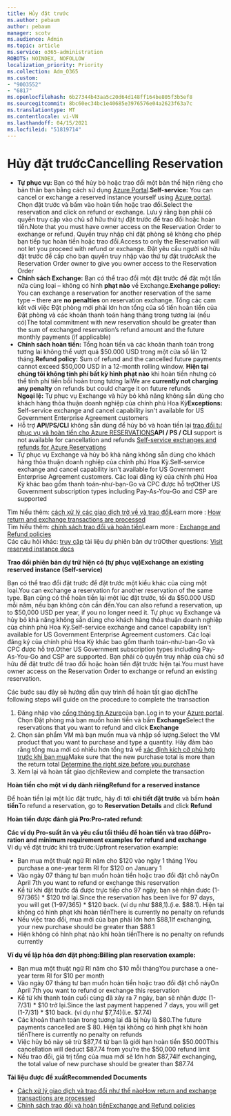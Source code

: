 ```yaml
---
title: Hủy đặt trước
ms.author: pebaum
author: pebaum
manager: scotv
ms.audience: Admin
ms.topic: article
ms.service: o365-administration
ROBOTS: NOINDEX, NOFOLLOW
localization_priority: Priority
ms.collection: Adm_O365
ms.custom:
- "9003552"
- "6817"
ms.openlocfilehash: 6b27344b43aa5c20d64d148ff164be805f3b5ef8
ms.sourcegitcommit: 8bc60ec34bc1e40685e3976576e04a2623f63a7c
ms.translationtype: MT
ms.contentlocale: vi-VN
ms.lasthandoff: 04/15/2021
ms.locfileid: "51819714"
---
```

# <a name="cancelling-reservation"></a><span data-ttu-id="62a6c-102">Hủy đặt trước</span><span class="sxs-lookup"><span data-stu-id="62a6c-102">Cancelling Reservation</span></span>

- <span data-ttu-id="62a6c-103">**Tự phục vụ:** Bạn có thể hủy bỏ hoặc trao đổi một bản thể hiện riêng cho bản thân bạn bằng cách sử dụng [Azure Portal](https://portal.azure.com/#blade/Microsoft_Azure_Reservations/ReservationsBrowseBlade).</span><span class="sxs-lookup"><span data-stu-id="62a6c-103">**Self-service:** You can cancel or exchange a reserved instance yourself using [Azure portal](https://portal.azure.com/#blade/Microsoft_Azure_Reservations/ReservationsBrowseBlade).</span></span> <span data-ttu-id="62a6c-104">Chọn đặt trước và bấm vào hoàn tiền hoặc trao đổi.</span><span class="sxs-lookup"><span data-stu-id="62a6c-104">Select the reservation and click on refund or exchange.</span></span> <span data-ttu-id="62a6c-105">Lưu ý rằng bạn phải có quyền truy cập vào chủ sở hữu thứ tự đặt trước để trao đổi hoặc hoàn tiền.</span><span class="sxs-lookup"><span data-stu-id="62a6c-105">Note that you must have owner access on the Reservation Order to exchange or refund.</span></span> <span data-ttu-id="62a6c-106">Quyền truy nhập chỉ đặt phòng sẽ không cho phép bạn tiếp tục hoàn tiền hoặc trao đổi.</span><span class="sxs-lookup"><span data-stu-id="62a6c-106">Access to only the Reservation will not let you proceed with refund or exchange.</span></span> <span data-ttu-id="62a6c-107">Đặt yêu cầu người sở hữu đặt trước để cấp cho bạn quyền truy nhập vào thứ tự đặt trước</span><span class="sxs-lookup"><span data-stu-id="62a6c-107">Ask the Reservation Order owner to give you owner access to the Reservation Order</span></span>
- <span data-ttu-id="62a6c-108">**Chính sách Exchange:** Bạn có thể trao đổi một đặt trước để đặt một lần nữa cùng loại – không có hình **phạt nào** về Exchange.</span><span class="sxs-lookup"><span data-stu-id="62a6c-108">**Exchange policy:** You can exchange a reservation for another reservation of the same type – there are **no penalties** on reservation exchange.</span></span> <span data-ttu-id="62a6c-109">Tổng các cam kết với việc Đặt phòng mới phải lớn hơn tổng của số tiền hoàn tiền của Đặt phòng và các khoản thanh toán hàng tháng trong tương lai (nếu có)</span><span class="sxs-lookup"><span data-stu-id="62a6c-109">The total commitment with new reservation should be greater than the sum of exchanged reservation’s refund amount and the future monthly payments (if applicable)</span></span>
- <span data-ttu-id="62a6c-110">**Chính sách hoàn tiền:** Tổng hoàn tiền và các khoản thanh toán trong tương lai không thể vượt quá $50.000 USD trong một cửa sổ lăn 12 tháng.</span><span class="sxs-lookup"><span data-stu-id="62a6c-110">**Refund policy:** Sum of refund and the cancelled future payments cannot exceed $50,000 USD in a 12-month rolling window.</span></span> <span data-ttu-id="62a6c-111">**Hiện tại chúng tôi không tính phí bất kỳ hình phạt nào** khi hoàn tiền nhưng có thể tính phí tiền bồi hoàn trong tương lai</span><span class="sxs-lookup"><span data-stu-id="62a6c-111">We are **currently not charging any penalty** on refunds but could charge it on future refunds</span></span>  
    <span data-ttu-id="62a6c-112">**Ngoại lệ:** Tự phục vụ Exchange và hủy bỏ khả năng không sẵn dùng cho khách hàng thỏa thuận doanh nghiệp của chính phủ Hoa Kỳ</span><span class="sxs-lookup"><span data-stu-id="62a6c-112">**Exceptions:** Self-service exchange and cancel capability isn't available for US Government Enterprise Agreement customers</span></span>
- <span data-ttu-id="62a6c-113">Hỗ trợ **API/PS/CLI** không sẵn dùng để hủy bỏ và hoàn tiền lại [trao đổi tự phục vụ và hoàn tiền cho Azure RESERVATIONS](https://docs.microsoft.com/azure/cost-management-billing/reservations/exchange-and-refund-azure-reservations?WT.mc_id=Portal-Microsoft_Azure_Support)</span><span class="sxs-lookup"><span data-stu-id="62a6c-113">**API / PS / CLI** support is not available for cancellation and refunds [Self-service exchanges and refunds for Azure Reservations](https://docs.microsoft.com/azure/cost-management-billing/reservations/exchange-and-refund-azure-reservations?WT.mc_id=Portal-Microsoft_Azure_Support)</span></span>
- <span data-ttu-id="62a6c-114">Tự phục vụ Exchange và hủy bỏ khả năng không sẵn dùng cho khách hàng thỏa thuận doanh nghiệp của chính phủ Hoa Kỳ.</span><span class="sxs-lookup"><span data-stu-id="62a6c-114">Self-service exchange and cancel capability isn't available for US Government Enterprise Agreement customers.</span></span> <span data-ttu-id="62a6c-115">Các loại đăng ký của chính phủ Hoa Kỳ khác bao gồm thanh toán-như-bạn-Go và CPC được hỗ trợ</span><span class="sxs-lookup"><span data-stu-id="62a6c-115">Other US Government subscription types including Pay-As-You-Go and CSP are supported</span></span>

<span data-ttu-id="62a6c-116">Tìm hiểu thêm: [cách xử lý các giao dịch trở về và trao đổi](https://docs.microsoft.com/azure/billing/billing-azure-reservations-self-service-exchange-and-refund?WT.mc_id=Portal-Microsoft_Azure_Support#how-return-and-exchange-transactions-are-processed)</span><span class="sxs-lookup"><span data-stu-id="62a6c-116">Learn more : [How return and exchange transactions are processed](https://docs.microsoft.com/azure/billing/billing-azure-reservations-self-service-exchange-and-refund?WT.mc_id=Portal-Microsoft_Azure_Support#how-return-and-exchange-transactions-are-processed)</span></span>  
<span data-ttu-id="62a6c-117">Tìm hiểu thêm: [chính sách trao đổi và hoàn tiền](https://docs.microsoft.com/azure/billing/billing-azure-reservations-self-service-exchange-and-refund?WT.mc_id=Portal-Microsoft_Azure_Support#exchange-policies)</span><span class="sxs-lookup"><span data-stu-id="62a6c-117">Learn more : [Exchange and Refund policies](https://docs.microsoft.com/azure/billing/billing-azure-reservations-self-service-exchange-and-refund?WT.mc_id=Portal-Microsoft_Azure_Support#exchange-policies)</span></span>  
<span data-ttu-id="62a6c-118">Các câu hỏi khác: [truy cập](https://docs.microsoft.com/azure/billing/billing-save-compute-costs-reservations?WT.mc_id=Portal-Microsoft_Azure_Support) tài liệu dự phiên bản dự trữ</span><span class="sxs-lookup"><span data-stu-id="62a6c-118">Other questions: [Visit reserved instance docs](https://docs.microsoft.com/azure/billing/billing-save-compute-costs-reservations?WT.mc_id=Portal-Microsoft_Azure_Support)</span></span>

<span data-ttu-id="62a6c-119">**Trao đổi phiên bản dự trữ hiện có (tự phục vụ)**</span><span class="sxs-lookup"><span data-stu-id="62a6c-119">**Exchange an existing reserved instance (Self-service)**</span></span>

<span data-ttu-id="62a6c-120">Bạn có thể trao đổi đặt trước để đặt trước một kiểu khác của cùng một loại.</span><span class="sxs-lookup"><span data-stu-id="62a6c-120">You can exchange a reservation for another reservation of the same type.</span></span> <span data-ttu-id="62a6c-121">Bạn cũng có thể hoàn tiền lại một lúc đặt trước, tối đa $50.000 USD mỗi năm, nếu bạn không còn cần đến.</span><span class="sxs-lookup"><span data-stu-id="62a6c-121">You can also refund a reservation, up to $50,000 USD per year, if you no longer need it.</span></span> <span data-ttu-id="62a6c-122">Tự phục vụ Exchange và hủy bỏ khả năng không sẵn dùng cho khách hàng thỏa thuận doanh nghiệp của chính phủ Hoa Kỳ.</span><span class="sxs-lookup"><span data-stu-id="62a6c-122">Self-service exchange and cancel capability isn't available for US Government Enterprise Agreement customers.</span></span> <span data-ttu-id="62a6c-123">Các loại đăng ký của chính phủ Hoa Kỳ khác bao gồm thanh toán-như-bạn-Go và CPC được hỗ trợ.</span><span class="sxs-lookup"><span data-stu-id="62a6c-123">Other US Government subscription types including Pay-As-You-Go and CSP are supported.</span></span> <span data-ttu-id="62a6c-124">Bạn phải có quyền truy nhập của chủ sở hữu để đặt trước để trao đổi hoặc hoàn tiền đặt trước hiện tại.</span><span class="sxs-lookup"><span data-stu-id="62a6c-124">You must have owner access on the Reservation Order to exchange or refund an existing reservation.</span></span>

<span data-ttu-id="62a6c-125">Các bước sau đây sẽ hướng dẫn quy trình để hoàn tất giao dịch</span><span class="sxs-lookup"><span data-stu-id="62a6c-125">The following steps will guide on the procedure to complete the transaction</span></span>

1. <span data-ttu-id="62a6c-126">Đăng nhập vào [cổng thông tin Azure](https://portal.azure.com/#blade/Microsoft_Azure_Reservations/ReservationsBrowseBlade)của bạn.</span><span class="sxs-lookup"><span data-stu-id="62a6c-126">Log in to your [Azure portal](https://portal.azure.com/#blade/Microsoft_Azure_Reservations/ReservationsBrowseBlade).</span></span> <span data-ttu-id="62a6c-127">Chọn Đặt phòng mà bạn muốn hoàn tiền và bấm **Exchange**</span><span class="sxs-lookup"><span data-stu-id="62a6c-127">Select the reservations that you want to refund and click **Exchange**</span></span>
2. <span data-ttu-id="62a6c-128">Chọn sản phẩm VM mà bạn muốn mua và nhập số lượng.</span><span class="sxs-lookup"><span data-stu-id="62a6c-128">Select the VM product that you want to purchase and type a quantity.</span></span> <span data-ttu-id="62a6c-129">Hãy đảm bảo rằng tổng mua mới có nhiều hơn tổng trả về [xác định kích cỡ phù hợp trước khi bạn mua](https://docs.microsoft.com/azure/virtual-machines/windows/prepay-reserved-vm-instances?WT.mc_id=Portal-Microsoft_Azure_Support#determine-the-right-vm-size-before-you-buy)</span><span class="sxs-lookup"><span data-stu-id="62a6c-129">Make sure that the new purchase total is more than the return total [Determine the right size before you purchase](https://docs.microsoft.com/azure/virtual-machines/windows/prepay-reserved-vm-instances?WT.mc_id=Portal-Microsoft_Azure_Support#determine-the-right-vm-size-before-you-buy)</span></span>
3. <span data-ttu-id="62a6c-130">Xem lại và hoàn tất giao dịch</span><span class="sxs-lookup"><span data-stu-id="62a6c-130">Review and complete the transaction</span></span>

<span data-ttu-id="62a6c-131">**Hoàn tiền cho một ví dụ dành riêng**</span><span class="sxs-lookup"><span data-stu-id="62a6c-131">**Refund for a reserved instance**</span></span>

<span data-ttu-id="62a6c-132">Để hoàn tiền lại một lúc đặt trước, hãy đi tới **chi tiết đặt trước** và bấm **hoàn tiền**</span><span class="sxs-lookup"><span data-stu-id="62a6c-132">To refund a reservation, go to **Reservation Details** and click **Refund**</span></span>

<span data-ttu-id="62a6c-133">**Hoàn tiền được đánh giá Pro:**</span><span class="sxs-lookup"><span data-stu-id="62a6c-133">**Pro-rated refund:**</span></span>

<span data-ttu-id="62a6c-134">**Các ví dụ Pro-suất ăn và yêu cầu tối thiểu để hoàn tiền và trao đổi**</span><span class="sxs-lookup"><span data-stu-id="62a6c-134">**Pro-ration and minimum requirement examples for refund and exchange**</span></span>  
<span data-ttu-id="62a6c-135">Ví dụ về đặt trước khi trả trước:</span><span class="sxs-lookup"><span data-stu-id="62a6c-135">Upfront reservation example:</span></span>

- <span data-ttu-id="62a6c-136">Bạn mua một thuật ngữ RI năm cho $120 vào ngày 1 tháng 1</span><span class="sxs-lookup"><span data-stu-id="62a6c-136">You purchase a one-year term RI for $120 on January 1</span></span>
- <span data-ttu-id="62a6c-137">Vào ngày 07 tháng tư bạn muốn hoàn tiền hoặc trao đổi đặt chỗ này</span><span class="sxs-lookup"><span data-stu-id="62a6c-137">On April 7th you want to refund or exchange this reservation</span></span>
- <span data-ttu-id="62a6c-138">Kể từ khi đặt trước đã được trực tiếp cho 97 ngày, bạn sẽ nhận được (1-97/365) \* $120 trở lại.</span><span class="sxs-lookup"><span data-stu-id="62a6c-138">Since the reservation has been live for 97 days, you will get (1-97/365) \* $120 back.</span></span> <span data-ttu-id="62a6c-139">(ví dụ như $88,1).</span><span class="sxs-lookup"><span data-stu-id="62a6c-139">(i.e. $88.1).</span></span> <span data-ttu-id="62a6c-140">Hiện tại không có hình phạt khi hoàn tiền</span><span class="sxs-lookup"><span data-stu-id="62a6c-140">There is currently no penalty on refunds</span></span>
- <span data-ttu-id="62a6c-141">Nếu việc trao đổi, mua mới của bạn phải lớn hơn $88,1</span><span class="sxs-lookup"><span data-stu-id="62a6c-141">If exchanging, your new purchase should be greater than $88.1</span></span>
- <span data-ttu-id="62a6c-142">Hiện không có hình phạt nào khi hoàn tiền</span><span class="sxs-lookup"><span data-stu-id="62a6c-142">There is no penalty on refunds currently</span></span>

<span data-ttu-id="62a6c-143">**Ví dụ về lập hóa đơn đặt phòng:**</span><span class="sxs-lookup"><span data-stu-id="62a6c-143">**Billing plan reservation example:**</span></span>

- <span data-ttu-id="62a6c-144">Bạn mua một thuật ngữ RI năm cho $10 mỗi tháng</span><span class="sxs-lookup"><span data-stu-id="62a6c-144">You purchase a one-year term RI for $10 per month</span></span>
- <span data-ttu-id="62a6c-145">Vào ngày 07 tháng tư bạn muốn hoàn tiền hoặc trao đổi đặt chỗ này</span><span class="sxs-lookup"><span data-stu-id="62a6c-145">On April 7th you want to refund or exchange this reservation</span></span>
- <span data-ttu-id="62a6c-146">Kể từ khi thanh toán cuối cùng đã xảy ra 7 ngày, bạn sẽ nhận được (1-7/31) \* $10 trở lại.</span><span class="sxs-lookup"><span data-stu-id="62a6c-146">Since the last payment happened 7 days, you will get (1-7/31) \* $10 back.</span></span> <span data-ttu-id="62a6c-147">(ví dụ như $7,74)</span><span class="sxs-lookup"><span data-stu-id="62a6c-147">(i.e. $7.74)</span></span>
- <span data-ttu-id="62a6c-148">Các khoản thanh toán trong tương lai đã bị hủy là $80.</span><span class="sxs-lookup"><span data-stu-id="62a6c-148">The future payments cancelled are $ 80.</span></span> <span data-ttu-id="62a6c-149">Hiện tại không có hình phạt khi hoàn tiền</span><span class="sxs-lookup"><span data-stu-id="62a6c-149">There is currently no penalty on refunds</span></span>
- <span data-ttu-id="62a6c-150">Việc hủy bỏ này sẽ trừ $87,74 từ bạn là giới hạn hoàn tiền $50.000</span><span class="sxs-lookup"><span data-stu-id="62a6c-150">This cancellation will deduct $87.74 from you’re the $50,000 refund limit</span></span>
- <span data-ttu-id="62a6c-151">Nếu trao đổi, giá trị tổng của mua mới sẽ lớn hơn $87,74</span><span class="sxs-lookup"><span data-stu-id="62a6c-151">If exchanging, the total value of new purchase should be greater than $87.74</span></span>

<span data-ttu-id="62a6c-152">**Tài liệu được đề xuất**</span><span class="sxs-lookup"><span data-stu-id="62a6c-152">**Recommended Documents**</span></span>

- [<span data-ttu-id="62a6c-153">Cách xử lý giao dịch và trao đổi như thế nào</span><span class="sxs-lookup"><span data-stu-id="62a6c-153">How return and exchange transactions are processed</span></span>](https://docs.microsoft.com/azure/billing/billing-azure-reservations-self-service-exchange-and-refund?WT.mc_id=Portal-Microsoft_Azure_Support#how-return-and-exchange-transactions-are-processed)
- [<span data-ttu-id="62a6c-154">Chính sách trao đổi và hoàn tiền</span><span class="sxs-lookup"><span data-stu-id="62a6c-154">Exchange and Refund policies</span></span>](https://docs.microsoft.com/azure/billing/billing-azure-reservations-self-service-exchange-and-refund?WT.mc_id=Portal-Microsoft_Azure_Support#exchange-policies)